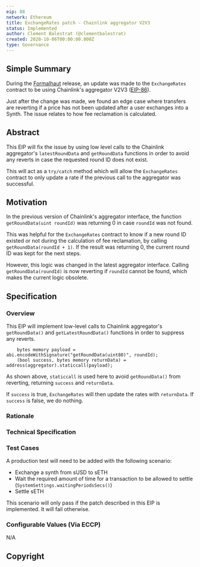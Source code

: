```yaml
---
eip: 88
network: Ethereum
title: ExchangeRates patch - Chainlink aggregator V2V3
status: Implemented
author: Clement Balestrat (@clementbalestrat)
created: 2020-10-06T00:00:00.000Z
type: Governance
---
```


## Simple Summary

<!--"If you can't explain it simply, you don't understand it well enough." Simply describe the outcome the proposed changes intends to achieve. This should be non-technical and accessible to a casual community member.-->

During the [Formalhaut](https://blog.elysian.finance/the-fomalhaut-release/) release, an update was made to the `ExchangeRates` contract to be using Chainlink's aggregator V2V3 ([EIP-86](https://eips.elysian.finance/eips/eip-86)).

Just after the change was made, we found an edge case where transfers are reverting if a price has not been updated after a user exchanges into a Synth. The issue relates to how fee reclamation is calculated.

## Abstract

<!--A short (~200 word) description of the proposed change, the abstract should clearly describe the proposed change. This is what *will* be done if the EIP is implemented, not *why* it should be done or *how* it will be done. If the EIP proposes deploying a new contract, write, "we propose to deploy a new contract that will do x".-->

This EIP will fix the issue by using low level calls to the Chainlink aggregator's `latestRoundData` and `getRoundData` functions in order to avoid any reverts in case the requested round ID does not exist.

This will act as a `try/catch` method which will allow the `ExchangeRates` contract to only update a rate if the previous call to the aggregator was successful.

## Motivation

<!--This is the problem statement. This is the *why* of the EIP. It should clearly explain *why* the current state of the protocol is inadequate.  It is critical that you explain *why* the change is needed, if the EIP proposes changing how something is calculated, you must address *why* the current calculation is inaccurate or wrong. This is not the place to describe how the EIP will address the issue!-->

In the previous version of Chainlink's aggregator interface, the function `getRoundData(uint roundId)` was returning 0 in case `roundId` was not found.

This was helpful for the `ExchangeRates` contract to know if a new round ID existed or not during the calculation of fee reclamation, by calling `getRoundData(roundId + 1)`. If the result was returning 0, the current round ID was kept for the next steps.

However, this logic was changed in the latest aggregator interface. Calling `getRoundData(roundId)` is now reverting if `roundId` cannot be found, which makes the current logic obsolete.

## Specification

<!--The specification should describe the syntax and semantics of any new feature, there are five sections
1. Overview
2. Rationale
3. Technical Specification
4. Test Cases
5. Configurable Values
-->

### Overview

<!--This is a high level overview of *how* the EIP will solve the problem. The overview should clearly describe how the new feature will be implemented.-->

This EIP will implement low-level calls to Chainlink aggregator's `getRoundData()` and `getLatestRoundData()` functions in order to suppress any reverts.

```
    bytes memory payload = abi.encodeWithSignature("getRoundData(uint80)", roundId);
    (bool success, bytes memory returnData) = address(aggregator).staticcall(payload);
```

As shown above, `staticcall` is used here to avoid `getRoundData()` from reverting, returning `success` and `returnData`.

If `success` is true, `ExchangeRates` will then update the rates with `returnData`.
If `success` is false, we do nothing.

### Rationale

<!--This is where you explain the reasoning behind how you propose to solve the problem. Why did you propose to implement the change in this way, what were the considerations and trade-offs. The rationale fleshes out what motivated the design and why particular design decisions were made. It should describe alternate designs that were considered and related work. The rationale may also provide evidence of consensus within the community, and should discuss important objections or concerns raised during discussion.-->

### Technical Specification

<!--The technical specification should outline the public API of the changes proposed. That is, changes to any of the interfaces Elysian currently exposes or the creations of new ones.-->

### Test Cases

<!--Test cases for an implementation are mandatory for EIPs but can be included with the implementation..-->

A production test will need to be added with the following scenario:

- Exchange a synth from sUSD to sETH
- Wait the required amount of time for a transaction to be allowed to settle (`SystemSettings.waitingPeriodsSecs()`)
- Settle sETH

This scenario will only pass if the patch described in this EIP is implemented. It will fail otherwise.

### Configurable Values (Via ECCP)

<!--Please list all values configurable via ECCP under this implementation.-->

N/A

## Copyright
